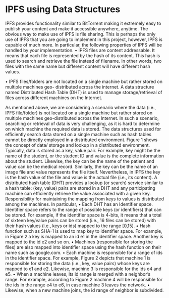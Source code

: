 # IPFS using Data Structures 
IPFS provides functionality similar to BitTorrent making it extremely easy to publish your content and
make it accessible anywhere, anytime. The obvious way to make use of IPFS is file sharing. This is
perhaps the only use of IPFS that you are going to implement in this project, however, IPFS is capable
of much more. In particular, the following properties of IPFS will be handled by your implementation.
• IPFS files are content addressable. It means that each file is represented by the hash of its content.
This hash is used to search and retrieve the file instead of filename. In other words, two files with
the same name but different content will have different hash values.

• IPFS files/folders are not located on a single machine but rather stored on multiple machines geo-
distributed across the internet. A data structure named Distributed Hash Table (DHT) is used to
manage storage/retrieval of files across different machines on the Internet.

As mentioned above, we are considering a scenario where the data (i.e., IPFS file/folder) is not located
on a single machine but rather stored on multiple machines geo-distributed across the Internet. In such
a scenario, searching or retrieval of data is very challenging, as it is hard to determine on which
machine the required data is stored. The data structures used for efficiently search data stored on a
single machine such as hash tables cannot be directly employed in a distributed environment. Figure 1
shows the concept of data/ storage and lookup in a distributed environment.
Typically, data is stored as a key, value pair. For example, key might be the name of the student, or the
student ID and value is the complete information about the student. Likewise, the key can be the name
of the patient and value can be the medical record. Similarly, the key can be the name of an image file
and value represents the file itself. Nevertheless, in IPFS the key is the hash value of the file and
value is the actual file (i.e., its content).
A distributed hash table (DHT) provides a lookup (or search) service similar to a hash table: (key,
value) pairs are stored in a DHT and any participating machine can efficiently retrieve the value
associated with a given key. Responsibility for maintaining the mapping from keys to values is
distributed among the machines. In particular,
• Each DHT has an Identifier space. Identifier space refers to the range of possible keys (or
identifiers) that can be stored. For example, if the identifier space is 4-bits, it means that a total of
sixteen key/value pairs can be stored (i.e., 16 files can be stored) with their hash values (i.e., keys
or ids) mapped to the range [0,15].
• Hash function such as SHA-1 is used to map key to identifier space. For example, in Figure 2 a key
is mapped to an id e1 in the identifier space. Another key is mapped to the id e2 and so on.
• Machines (responsible for storing the files) are also mapped into identifier space using the hash
function on their name such as google.com.
• Each machine is responsible for a range of ids in the identifier space. For example, Figure 2 depicts
that machine 1 is responsible for storing the data (i.e., key, value pairs) whose keys are mapped to
e1 and e2. Likewise, machine 3 is responsible for the ids e4 and e5.
• When a machine leaves, its id range is merged with a neighbor’s range. For example, according to
Figure 2 machine 4 will be responsible for the ids in the range e4 to e6, in case machine 3 leaves
the network.
• Likewise, when a new machine joins, the id range of neighbor is subdivided.

